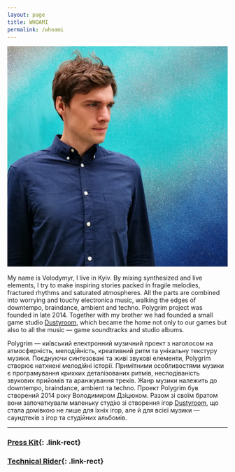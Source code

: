 ```yaml
---
layout: page
title: WHOAMI
permalink: /whoami
---
```


![Polygrim](/assets/img/IMG_20170530_1201053.jpg)

My name is Volodymyr, I live in Kyiv. By mixing synthesized and live elements, I try to make inspiring stories packed in fragile melodies, fractured rhythms and saturated atmospheres. All the parts are combined into worrying and touchy electronica music, walking the edges of downtempo, braindance, ambient and techno. Polygrim project was founded in late 2014. Together with my brother we had founded a small game studio [Dustyroom](http://dustyroom.com), which became the home not only to our games but also to all the music — game soundtracks and studio albums.

Polygrim — київський електронний музичний проект з наголосом на атмосферність, мелодійність, креативний ритм та унікальну текстуру музики. Поєднуючи синтезовані та живі звукові елементи, Polygrim створює натхнені мелодійні історії. Примітними особливостями музики є програмування крихких деталізованих ритмів, несподіваність звукових прийомів та аранжування треків. Жанр музики належить до downtempo, braindance, ambient та techno. Проект Polygrim був створений 2014 року Володимиром Дзіцюком. Разом зі своїм братом вони започаткували маленьку студію зі створення ігор [Dustyroom](http://dustyroom.com), що стала домівкою не лише для їхніх ігор, але й для всієї музики — саундтеків з ігор та студійних альбомів.

---

### [Press Kit](https://polygrimmusic.com/press){: .link-rect}

### [Technical Rider](/assets/docs/polygrim_tech_rider.pdf){: .link-rect}
